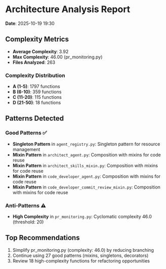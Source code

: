 # Architecture Analysis Report

**Date**: 2025-10-19 19:30

## Complexity Metrics

- **Average Complexity**: 3.92
- **Max Complexity**: 46.00 (pr_monitoring.py)
- **Files Analyzed**: 263

### Complexity Distribution

- **A (1-5)**: 1797 functions
- **B (6-10)**: 359 functions
- **C (11-20)**: 115 functions
- **D (21-50)**: 18 functions

## Patterns Detected

### Good Patterns ✅

- **Singleton Pattern** in `agent_registry.py`: Singleton pattern for resource management
- **Mixin Pattern** in `architect_agent.py`: Composition with mixins for code reuse
- **Mixin Pattern** in `architect_skills_mixin.py`: Composition with mixins for code reuse
- **Mixin Pattern** in `code_developer_agent.py`: Composition with mixins for code reuse
- **Mixin Pattern** in `code_developer_commit_review_mixin.py`: Composition with mixins for code reuse

### Anti-Patterns ⚠️

- **High Complexity** in `pr_monitoring.py`: Cyclomatic complexity 46.0 (threshold: 20)

## Top Recommendations

1. Simplify pr_monitoring.py (complexity: 46.0) by reducing branching
2. Continue using 27 good patterns (mixins, singletons, decorators)
3. Review 18 high-complexity functions for refactoring opportunities
